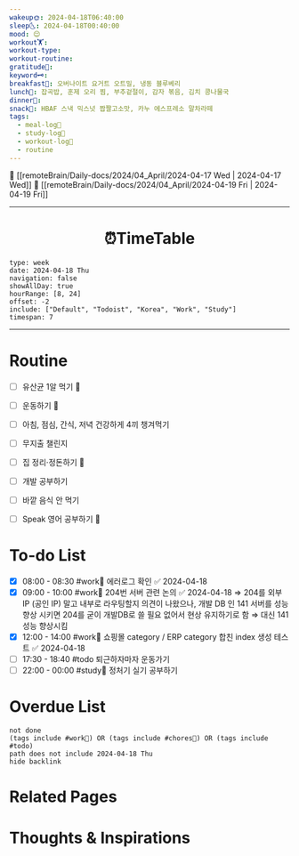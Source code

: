```yaml
---
wakeup🌞: 2024-04-18T06:40:00
sleep🌜: 2024-04-18T00:40:00
mood: 😌
workout🏋️: 
workout-type: 
workout-routine: 
gratitude🙏: 
keyword🗝️: 
breakfast🍳: 오버나이트 요거트 오트밀, 냉동 블루베리
lunch🍚: 잡곡밥, 훈제 오리 찜, 부추겉절이, 감자 볶음, 김치 콩나물국
dinner🥗: 
snack🍬: HBAF 스낵 믹스넛 짭짤고소맛, 카누 에스프레소 말차라떼
tags:
  - meal-log📝
  - study-log📓
  - workout-log💪
  - routine
---
```


🔺 [[remoteBrain/Daily-docs/2024/04_April/2024-04-17 Wed | 2024-04-17 Wed]]
🔻 [[remoteBrain/Daily-docs/2024/04_April/2024-04-19 Fri | 2024-04-19 Fri]]
___
<h1> <center>⏰TimeTable </center> </h1>

```gEvent
type: week
date: 2024-04-18 Thu
navigation: false
showAllDay: true
hourRange: [8, 24]
offset: -2
include: ["Default", "Todoist", "Korea", "Work", "Study"]
timespan: 7
```

--- 


# Routine 

- [ ] 유산균 1알 먹기 🔼 
- [ ] 운동하기 🔼
- [ ] 아침, 점심, 간식, 저녁 건강하게 4끼 챙겨먹기
- [ ] 무지출 챌린지 
- [ ] 집 정리·정돈하기 🔼
- [ ] 개발 공부하기
- [ ] 바깥 음식 안 먹기 
- [ ] Speak 영어 공부하기 🔼 


# To-do List

- [x] 08:00 - 08:30 #work💼 에러로그 확인 ✅ 2024-04-18
- [x] 09:00 - 10:00 #work💼 204번 서버 관련 논의 ✅ 2024-04-18
	⇒ 204를 외부 IP (공인 IP) 말고 내부로 라우팅할지 의견이 나왔으나, 개발 DB 인 141 서버를 성능 향상 시키면 204를 굳이 개발DB로 쓸 필요 없어서 현상 유지하기로 함 
	⇒ 대신 141 성능 향상시킴 
- [x] 12:00 - 14:00 #work💼 쇼핑몰 category / ERP category 합친 index 생성 테스트 ✅ 2024-04-18
- [ ] 17:30 - 18:40 #todo 퇴근하자마자 운동가기
- [ ] 22:00 - 00:00 #study📓 정처기 실기 공부하기

# Overdue List
```tasks
not done
(tags include #work💼) OR (tags include #chores🧺) OR (tags include #todo)
path does not include 2024-04-18 Thu
hide backlink
```

# Related Pages



# Thoughts & Inspirations

